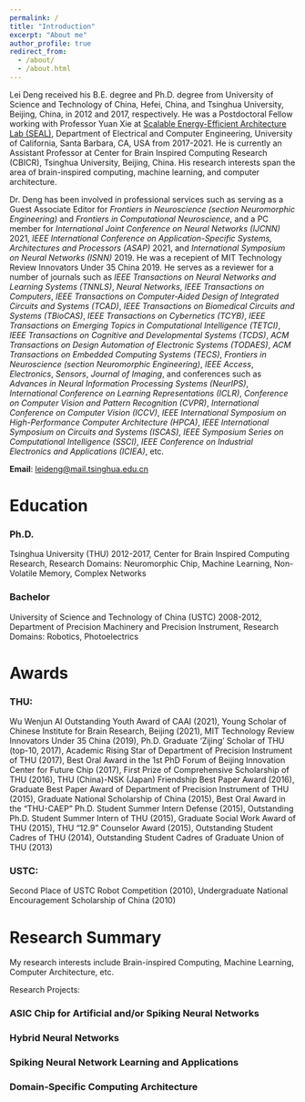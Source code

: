 ```yaml
---
permalink: /
title: "Introduction"
excerpt: "About me"
author_profile: true
redirect_from: 
  - /about/
  - /about.html
---
```


Lei Deng received his B.E. degree and Ph.D. degree from University of Science and Technology of China, Hefei, China, and Tsinghua University, Beijing, China, in 2012 and 2017, respectively. He was a Postdoctoral Fellow working with Professor Yuan Xie at [Scalable Energy-Efficient Architecture Lab (SEAL)](https://seal.ece.ucsb.edu/), Department of Electrical and Computer Engineering, University of California, Santa Barbara, CA, USA from 2017-2021. He is currently an Assistant Professor at Center for Brain Inspired Computing Research (CBICR), Tsinghua University, Beijing, China. His research interests span the area of brain-inspired computing, machine learning, and computer architecture.

Dr. Deng has been involved in professional services such as serving as a Guest Associate Editor for *Frontiers in Neuroscience (section Neuromorphic Engineering)* and *Frontiers in Computational Neuroscience*, and a PC member for *International Joint Conference on Neural Networks (IJCNN)* 2021, *IEEE International Conference on Application-Specific Systems, Architectures and Processors (ASAP)* 2021, and *International Symposium on Neural Networks (ISNN)* 2019. He was a recepient of MIT Technology Review Innovators Under 35 China 2019. He serves as a reviewer for a number of journals such as *IEEE Transactions on Neural Networks and Learning Systems (TNNLS)*, *Neural Networks*, *IEEE Transactions on Computers*, *IEEE Transactions on Computer-Aided Design of Integrated Circuits and Systems (TCAD)*, *IEEE Transactions on Biomedical Circuits and Systems (TBioCAS)*, *IEEE Transactions on Cybernetics (TCYB)*, *IEEE Transactions on Emerging Topics in Computational Intelligence (TETCI)*, *IEEE Transactions on Cognitive and Developmental Systems (TCDS)*, *ACM Transactions on Design Automation of Electronic Systems (TODAES)*, *ACM Transactions on Embedded Computing Systems (TECS)*, *Frontiers in Neuroscience (section Neuromorphic Engineering)*, *IEEE Access*, *Electronics*, *Sensors*, *Journal of Imaging*, and conferences such as *Advances in Neural Information Processing Systems (NeurIPS)*, *International Conference on Learning Representations (ICLR)*, *Conference on Computer Vision and Pattern Recognition (CVPR)*, *International Conference on Computer Vision (ICCV)*, *IEEE International Symposium on High-Performance Computer Architecture (HPCA)*, *IEEE International Symposium on Circuits and Systems (ISCAS)*, *IEEE Symposium Series on Computational Intelligence (SSCI)*, *IEEE Conference on Industrial Electronics and Applications (ICIEA)*, etc.

**Email**: leideng@mail.tsinghua.edu.cn

Education
======
### Ph.D. 
Tsinghua University (THU) 2012-2017, Center for Brain Inspired Computing Research, Research Domains: Neuromorphic Chip, Machine Learning, Non-Volatile Memory, Complex Networks

### Bachelor
University of Science and Technology of China (USTC) 2008-2012, Department of Precision Machinery and Precision Instrument, Research Domains: Robotics, Photoelectrics

Awards
======
### THU: 
Wu Wenjun AI Outstanding Youth Award of CAAI (2021), Young Scholar of Chinese Institute for Brain Research, Beijing (2021), MIT Technology Review Innovators Under 35 China (2019), Ph.D. Graduate ‘Zijing’ Scholar of THU (top-10, 2017), Academic Rising Star of Department of Precision Instrument of THU (2017), Best Oral Award in the 1st PhD Forum of Beijing Innovation Center for Future Chip (2017), First Prize of Comprehensive Scholarship of THU (2016), THU (China)-NSK (Japan) Friendship Best Paper Award (2016), Graduate Best Paper Award of Department of Precision Instrument of THU (2015), Graduate National Scholarship of China (2015), Best Oral Award in the “THU-CAEP” Ph.D. Student Summer Intern Defense (2015), Outstanding Ph.D. Student Summer Intern of THU (2015), Graduate Social Work Award of THU (2015), THU “12.9” Counselor Award (2015), Outstanding Student Cadres of THU (2014), Outstanding Student Cadres of Graduate Union of THU (2013)

### USTC: 
Second Place of USTC Robot Competition (2010), Undergraduate National Encouragement Scholarship of China (2010)

Research Summary
======
My research interests include Brain-inspired Computing, Machine Learning, Computer Architecture, etc.

Research Projects:

### ASIC Chip for Artificial and/or Spiking Neural Networks

### Hybrid Neural Networks

### Spiking Neural Network Learning and Applications

### Domain-Specific Computing Architecture


